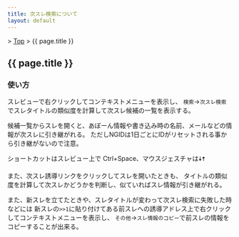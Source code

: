 ```yaml
---
title: 次スレ検索について
layout: default
---
```


&gt; [Top](../) &gt; {{ page.title }}

## {{ page.title }}

### 使い方
スレビューで右クリックしてコンテキストメニューを表示し、
`検索`→`次スレ検索`でスレタイトルの類似度を計算して次スレ候補の一覧を表示する。

候補一覧からスレを開くと、あぼーん情報や書き込み時の名前、メールなどの情報が次スレに引き継がれる。
ただしNGIDは1日ごとにIDがリセットされる事から引き継がないので注意。

ショートカットはスレビュー上で Ctrl+Space、マウスジェスチャは&#x1f807;&#x1f805;

また、次スレ誘導リンクをクリックしてスレを開いたときも、
タイトルの類似度を計算して次スレかどうかを判断し、似ていればスレ情報が引き継がれる。

また、新スレを立てたときや、スレタイトルが変わって次スレ検索に失敗した時などには
新スレの`>>1`に貼り付けてある前スレへの誘導アドレス上で右クリックしてコンテキストメニューを表示し、
`その他`→`スレ情報のコピー`で前スレの情報をコピーすることが出来る。
